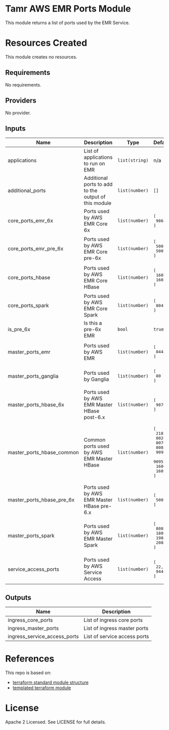 # Tamr AWS EMR Ports Module
This module returns a list of ports used by the EMR Service.

# Resources Created
This module creates no resources.

<!-- BEGINNING OF PRE-COMMIT-TERRAFORM DOCS HOOK -->
## Requirements

No requirements.

## Providers

No provider.

## Inputs

| Name | Description | Type | Default | Required |
|------|-------------|------|---------|:--------:|
| applications | List of applications to run on EMR | `list(string)` | n/a | yes |
| additional\_ports | Additional ports to add to the output of this module | `list(number)` | `[]` | no |
| core\_ports\_emr\_6x | Ports used by AWS EMR Core 6x | `list(number)` | <pre>[<br>  9864<br>]</pre> | no |
| core\_ports\_emr\_pre\_6x | Ports used by AWS EMR Core pre-6x | `list(number)` | <pre>[<br>  50010,<br>  50075<br>]</pre> | no |
| core\_ports\_hbase | Ports used by AWS EMR Core HBase | `list(number)` | <pre>[<br>  16020,<br>  16030<br>]</pre> | no |
| core\_ports\_spark | Ports used by AWS EMR Core Spark | `list(number)` | <pre>[<br>  8042<br>]</pre> | no |
| is\_pre\_6x | Is this a pre-6x EMR | `bool` | `true` | no |
| master\_ports\_emr | Ports used by AWS EMR | `list(number)` | <pre>[<br>  8443<br>]</pre> | no |
| master\_ports\_ganglia | Ports used by Ganglia | `list(number)` | <pre>[<br>  80<br>]</pre> | no |
| master\_ports\_hbase\_6x | Ports used by AWS EMR Master HBase post-6.x | `list(number)` | <pre>[<br>  9870<br>]</pre> | no |
| master\_ports\_hbase\_common | Common ports used by AWS EMR Master HBase | `list(number)` | <pre>[<br>  2181,<br>  8020,<br>  8070,<br>  8085,<br>  9090,<br>  9095,<br>  16000,<br>  16010<br>]</pre> | no |
| master\_ports\_hbase\_pre\_6x | Ports used by AWS EMR Master HBase pre-6.x | `list(number)` | <pre>[<br>  50070<br>]</pre> | no |
| master\_ports\_spark | Ports used by AWS EMR Master Spark | `list(number)` | <pre>[<br>  8088,<br>  18080,<br>  19888,<br>  20888<br>]</pre> | no |
| service\_access\_ports | Ports used by AWS Service Access | `list(number)` | <pre>[<br>  22,<br>  9443<br>]</pre> | no |

## Outputs

| Name | Description |
|------|-------------|
| ingress\_core\_ports | List of ingress core ports |
| ingress\_master\_ports | List of ingress master ports |
| ingress\_service\_access\_ports | List of service access ports |

<!-- END OF PRE-COMMIT-TERRAFORM DOCS HOOK -->

# References
This repo is based on:
* [terraform standard module structure](https://www.terraform.io/docs/modules/index.html#standard-module-structure)
* [templated terraform module](https://github.com/tmknom/template-terraform-module)

# License
Apache 2 Licensed. See LICENSE for full details.
